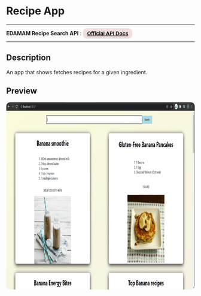 # Recipe App

---

<div>
<b>EDAMAM Recipe Search API</b> :
<a href="https://developer.edamam.com/edamam-docs-recipe-api-v1" target="_blank" rel="noopener noreferrer"
    style="padding:0.35rem 0.7rem;
    color: black;
    background: #F1DEDE;
    border-radius:10px;
    font-size:0.85rem;
    font-weight:600;">Official API Docs</a>
</div>

---

## Description

<p>An app that shows fetches recipes for a given ingredient.</p>

## Preview

<img src="/preview.JPG" height="500" style="border-radius:10px;margin-bottom:1rem;" />
